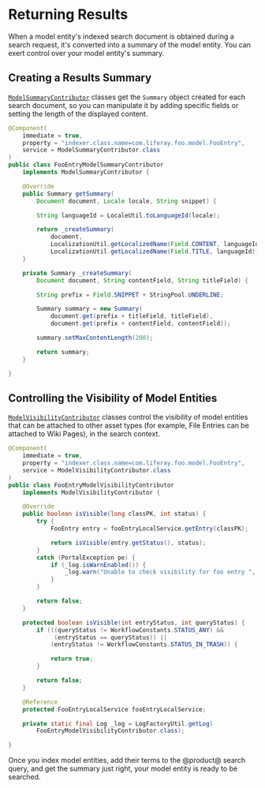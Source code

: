 # Returning Results

When a model entity's indexed search document is obtained during a search
request, it's converted into a summary of the model entity. You can exert
control over your model entity's summary.

## Creating a Results Summary

[`ModelSummaryContributor`](https://github.com/liferay/liferay-portal/blob/7.2.0-ga1/modules/apps/portal-search/portal-search-spi/src/main/java/com/liferay/portal/search/spi/model/result/contributor/ModelSummaryContributor.java) 
classes get the `Summary` object created for each search document, so you can
manipulate it by adding specific fields or setting the length of the displayed
content.

```java
@Component(
	immediate = true,
	property = "indexer.class.name=com.liferay.foo.model.FooEntry",
	service = ModelSummaryContributor.class
)
public class FooEntryModelSummaryContributor
	implements ModelSummaryContributor {

	@Override
	public Summary getSummary(
		Document document, Locale locale, String snippet) {

		String languageId = LocaleUtil.toLanguageId(locale);

		return _createSummary(
			document,
			LocalizationUtil.getLocalizedName(Field.CONTENT, languageId),
			LocalizationUtil.getLocalizedName(Field.TITLE, languageId));
	}

	private Summary _createSummary(
		Document document, String contentField, String titleField) {

		String prefix = Field.SNIPPET + StringPool.UNDERLINE;

		Summary summary = new Summary(
			document.get(prefix + titleField, titleField),
			document.get(prefix + contentField, contentField));

		summary.setMaxContentLength(200);

		return summary;
	}

}
```

## Controlling the Visibility of Model Entities

[`ModelVisibilityContributor`](https://github.com/liferay/liferay-portal/blob/7.1.1-ga2/modules/apps/portal-search/portal-search-spi/src/main/java/com/liferay/portal/search/spi/model/result/contributor/ModelVisibilityContributor.java) 
classes control the visibility of model entities that can be attached to other
asset types (for example, File Entries can be attached to Wiki Pages), in the
search context. 

```java
@Component(
	immediate = true,
	property = "indexer.class.name=com.liferay.foo.model.FooEntry",
	service = ModelVisibilityContributor.class
)
public class FooEntryModelVisibilityContributor
	implements ModelVisibilityContributor {

	@Override
	public boolean isVisible(long classPK, int status) {
		try {
			FooEntry entry = fooEntryLocalService.getEntry(classPK);

			return isVisible(entry.getStatus(), status);
		}
		catch (PortalException pe) {
			if (_log.isWarnEnabled()) {
				_log.warn("Unable to check visibility for foo entry ", pe);
			}
		}

		return false;
	}

	protected boolean isVisible(int entryStatus, int queryStatus) {
		if (((queryStatus != WorkflowConstants.STATUS_ANY) &&
			 (entryStatus == queryStatus)) ||
			(entryStatus != WorkflowConstants.STATUS_IN_TRASH)) {

			return true;
		}

		return false;
	}

	@Reference
	protected FooEntryLocalService fooEntryLocalService;

	private static final Log _log = LogFactoryUtil.getLog(
		FooEntryModelVisibilityContributor.class);

}
```

Once you index model entities, add their terms to the @product@ search query,
and get the summary just right, your model entity is ready to be searched.
